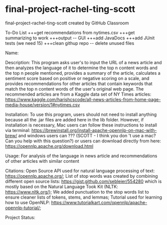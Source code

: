 # final-project-rachel-ting-scott
final-project-rachel-ting-scott created by GitHub Classroom

To-Do List
+++get recommendations from nytimes.csv
+++get summarizing to work
+++output -- GUI
+++add JavaDocs
+++add JUnit tests (we need 15)
+++clean githup repo -- delete unused files

Name:


Description:
This program asks user's to input the URL of a news article and then analyzes the language of it to determine the top n content words 
and the top n people mentioned, provides a summary of the article, calculates a sentiment score based on positive or negative scoring on a scale, 
and provides recommendations for other articles that contain keywords that match the top n content words of the user's original web page.
The recommended articles are from a Kaggle data set of NY Times articles: https://www.kaggle.com/harishcscode/all-news-articles-from-home-page-media-house/version/1#nytimes.csv


Installation:
To use this program, users should not need to install anything because all the .jar files are added here in the lib folder.
However, if installation is necessary, Mac users can follow these instructions to install via terminal: https://brewinstall.org/install-apache-opennlp-on-mac-with-brew/
and windows users can ??? (SCOTT - I think you don 't use a mac? Can you help with this question?)
or users can download directly from here: https://opennlp.apache.org/download.html

Usage: 
For analysis of the language in news article and recommendations of other articles with similar content

Citations:
Open Source API used for natural language processing of text: https://opennlp.apache.org/;
List of stop words was created by combining different open source lists: https://gist.github.com/sebleier/554280 which is mostly based on the Natural Language Took Kit (NLTK: https://www.nltk.org/);
We added punctuation to the stop words list to ensure cleaner lists of tokens, stems, and lemmas;
Tutorial used for learning how to use OpenNLP: https://www.tutorialkart.com/opennlp/apache-opennlp-tutorial/;

Project Status:
